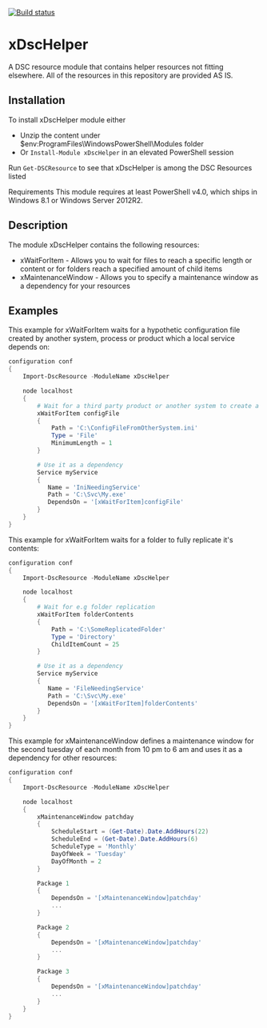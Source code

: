 [![Build status](https://ci.appveyor.com/api/projects/status/9dr2dqkats65yb8u/branch/master?svg=true)](https://ci.appveyor.com/project/nyanhp/xdschelper/branch/master)

# xDscHelper
A DSC resource module that contains helper resources not fitting elsewhere. All of the resources in this repository are provided AS IS.

## Installation
To install xDscHelper module either

* Unzip the content under $env:ProgramFiles\WindowsPowerShell\Modules folder
* Or `Install-Module xDscHelper` in an elevated PowerShell session

Run `Get-DSCResource` to see that xDscHelper is among the DSC Resources listed

Requirements
This module requires at least PowerShell v4.0, which ships in Windows 8.1 or Windows Server 2012R2.

## Description
The module xDscHelper contains the following resources:

* xWaitForItem - Allows you to wait for files to reach a specific length or content or for folders reach a specified amount of child items
* xMaintenanceWindow - Allows you to specify a maintenance window as a dependency for your resources

## Examples
This example for xWaitForItem waits for a hypothetic configuration file created by another system, process or product which a local service depends on:  

```powershell
configuration conf
{
    Import-DscResource -ModuleName xDscHelper

    node localhost
    {
        # Wait for a third party product or another system to create a file you need
        xWaitForItem configFile
        {
            Path = 'C:\ConfigFileFromOtherSystem.ini'
            Type = 'File'
            MinimumLength = 1
        }

        # Use it as a dependency
        Service myService
        {
           Name = 'IniNeedingService'
           Path = 'C:\Svc\My.exe'
           DependsOn = '[xWaitForItem]configFile'
        }
    }
}
```

This example for xWaitForItem waits for a folder to fully replicate it's contents:  

```powershell
configuration conf
{
    Import-DscResource -ModuleName xDscHelper

    node localhost
    {
        # Wait for e.g folder replication
        xWaitForItem folderContents
        {
            Path = 'C:\SomeReplicatedFolder'
            Type = 'Directory'
            ChildItemCount = 25
        }

        # Use it as a dependency
        Service myService
        {
           Name = 'FileNeedingService'
           Path = 'C:\Svc\My.exe'
           DependsOn = '[xWaitForItem]folderContents'
        }
    }
}
```

This example for xMaintenanceWindow defines a maintenance window for the second tuesday of each month from 10 pm to 6 am and uses it as a dependency for other resources:  

```powershell
configuration conf
{
    Import-DscResource -ModuleName xDscHelper

    node localhost
    {
        xMaintenanceWindow patchday
        {
            ScheduleStart = (Get-Date).Date.AddHours(22)
            ScheduleEnd = (Get-Date).Date.AddHours(6)
            ScheduleType = 'Monthly'
            DayOfWeek = 'Tuesday'
            DayOfMonth = 2
        }

        Package 1
        {
            DependsOn = '[xMaintenanceWindow]patchday'
            ...
        }

        Package 2
        {
            DependsOn = '[xMaintenanceWindow]patchday'
            ...
        }

        Package 3
        {
            DependsOn = '[xMaintenanceWindow]patchday'
            ...
        }
    }
}
```
